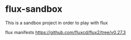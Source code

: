 # flux-sandbox
This is a sandbox project in order to play with flux


flux manifests
https://github.com/fluxcd/flux2/tree/v0.27.3